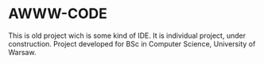 # AWWW-CODE
This is old project wich is some kind of IDE. It is individual project, under construction. Project developed for BSc in Computer Science, University of Warsaw.
